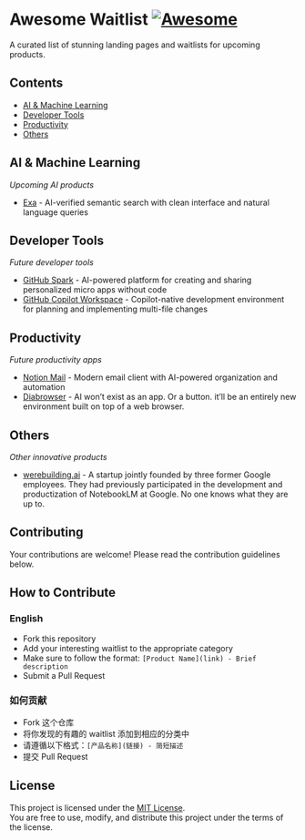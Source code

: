# Awesome Waitlist [![Awesome](https://awesome.re/badge-flat.svg)](https://awesome.re)

A curated list of stunning landing pages and waitlists for upcoming products. 

## Contents

- [AI & Machine Learning](#ai--machine-learning)
- [Developer Tools](#developer-tools)
- [Productivity](#productivity)
- [Others](#others)

## AI & Machine Learning

*Upcoming AI products*

- [Exa](https://exa.ai/websets) - AI-verified semantic search with clean interface and natural language queries


## Developer Tools

*Future developer tools*

- [GitHub Spark](https://github.com/github_spark_waitlist_signup/join) - AI-powered platform for creating and sharing personalized micro apps without code
- [GitHub Copilot Workspace](https://github.com/github-copilot/workspace_waitlist_signup/join) - Copilot-native development environment for planning and implementing multi-file changes


## Productivity

*Future productivity apps*

- [Notion Mail](https://www.notion.com/product/mail) - Modern email client with AI-powered organization and automation
- [Diabrowser](https://www.diabrowser.com/) - AI won’t exist as an app. Or a button. it’ll be an entirely new environment built on top of a web browser.

## Others

*Other innovative products*

- [werebuilding.ai](https://werebuilding.ai/) - A startup jointly founded by three former Google employees. They had previously participated in the development and productization of NotebookLM at Google. No one knows what they are up to.


## Contributing

Your contributions are welcome! Please read the contribution guidelines below.

## How to Contribute

### English
- Fork this repository
- Add your interesting waitlist to the appropriate category
- Make sure to follow the format: `[Product Name](link) - Brief description`
- Submit a Pull Request

### 如何贡献

- Fork 这个仓库
- 将你发现的有趣的 waitlist 添加到相应的分类中
- 请遵循以下格式：`[产品名称](链接) - 简短描述`
- 提交 Pull Request

## License
This project is licensed under the [MIT License](./LICENSE).  
You are free to use, modify, and distribute this project under the terms of the license.
